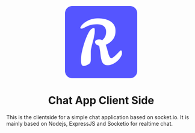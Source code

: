 <p align='center'><a href='https://rs-chat-app.netlify.app' target="_blank" rel="noopener noreferrer">
<img src='https://github.com/adiada/react-socketio-chat-app-client/raw/master/public/chatlogo.png' /> </a>
</p>



<!-- <div align='center'> -->
<strong>
<h1 style='text-align:center'>
Chat App Client Side
</h1>
</strong>
<!-- </div> -->




 This is the clientside for a simple chat application based on socket.io. It is mainly based on Nodejs, ExpressJS and Socketio for realtime chat.
